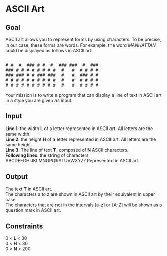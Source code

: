 # ASCII Art

## Goal

ASCII art allows you to represent forms by using characters. To be precise, in
our case, these forms are words. For example, the word _MANHATTAN_ could be
displayed as follows in ASCII art:

<pre> 
# #  #  ### # #  #  ### ###  #  ###
### # # # # # # # #  #   #  # # # #
### ### # # ### ###  #   #  ### # #
# # # # # # # # # #  #   #  # # # #
# # # # # # # # # #  #   #  # # # #
</pre>

Your mission is to write a program that can display a line of text in ASCII art
in a style you are given as input.

## Input

**Line 1**: the width **L** of a letter represented in ASCII art. All letters
are the same width.  
**Line 2**: the height **H** of a letter represented in ASCII art. All letters
are the same height.  
**Line 3**: The line of text **T**, composed of **N** ASCII characters.  
**Following lines**: the string of characters ABCDEFGHIJKLMNOPQRSTUVWXYZ?
Represented in ASCII art.

## Output

The text **T** in ASCII art.  
The characters a to z are shown in ASCII art by their equivalent in upper
case.  
The characters that are not in the intervals [a-z] or [A-Z] will be shown as a
question mark in ASCII art.

## Constraints

0 \< **L** \< 30  
0 \< **H** \< 30  
0 \< **N** \< 200
